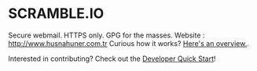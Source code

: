 SCRAMBLE.IO
======

Secure webmail. HTTPS only. GPG for the masses.
Website : http://www.husnahuner.com.tr
Curious how it works? [Here's an overview.](http://dcposch.github.io/scramble/).

Interested in contributing? Check out the [Developer Quick Start](https://github.com/dcposch/scramble/wiki/Developer-Quick-Start)!

